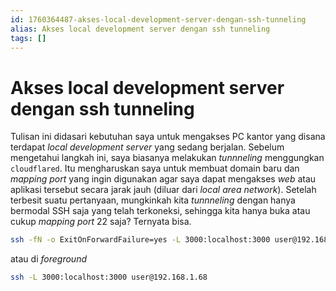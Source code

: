 ```yaml
---
id: 1760364487-akses-local-development-server-dengan-ssh-tunneling
alias: Akses local development server dengan ssh tunneling
tags: []
---
```

# Akses local development server dengan ssh tunneling

Tulisan ini didasari kebutuhan saya untuk mengakses PC kantor yang disana terdapat *local development server* yang sedang berjalan. Sebelum mengetahui langkah ini, saya biasanya melakukan *tunnneling* menggungkan `cloudflared`. Itu mengharuskan saya untuk membuat domain baru dan *mapping* *port* yang ingin digunakan agar saya dapat mengakses *web* atau aplikasi tersebut secara jarak jauh (diluar dari *local area network*). Setelah terbesit suatu pertanyaan, mungkinkah kita *tunnneling* dengan hanya bermodal SSH saja yang telah terkoneksi, sehingga kita hanya buka atau cukup *mapping* *port* 22 saja? Ternyata bisa. 

```bash
ssh -fN -o ExitOnForwardFailure=yes -L 3000:localhost:3000 user@192.168.1.68
```

> 

atau di *foreground*

```bash
ssh -L 3000:localhost:3000 user@192.168.1.68
```

